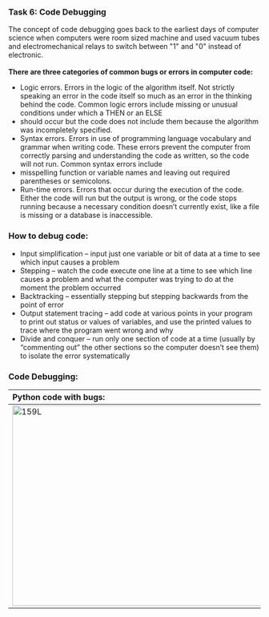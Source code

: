 ### Task 6: Code Debugging
The concept of code debugging goes back to the earliest days of computer science when computers were room sized machine and used vacuum tubes and electromechanical relays to switch between "1" and "0" instead of electronic.<br><br>
**There are three categories of common bugs or errors in computer code:**

- Logic errors. Errors in the logic of the algorithm itself. Not strictly speaking an error in the code itself so much as an error in the thinking behind the code. Common logic errors include missing or unusual conditions under which a THEN or an ELSE 
- should occur but the code does not include them because the algorithm was incompletely specified.
- Syntax errors. Errors in use of programming language vocabulary and grammar when writing code. These errors prevent the computer from correctly parsing and understanding the code as written, so the code will not run. Common syntax errors include 
- misspelling function or variable names and leaving out required parentheses or semicolons.
- Run-time errors. Errors that occur during the execution of the code. Either the code will run but the output is wrong, or the code stops running because a necessary condition doesn’t currently exist, like a file is missing or a database is inaccessible.

### How to debug code:
- Input simplification – input just one variable or bit of data at a time to see which input causes a problem
- Stepping – watch the code execute one line at a time to see which line causes a problem and what the computer was trying to do at the moment the problem occurred
- Backtracking – essentially stepping but stepping backwards from the point of error
- Output statement tracing – add code at various points in your program to print out status or values of variables, and use the printed values to trace where the program went wrong and why
- Divide and conquer – run only one section of code at a time (usually by “commenting out” the other sections so the computer doesn’t see them) to isolate the error systematically

### Code Debugging:
|Python code with bugs:|Debugged code:|
|:-|-:|
|<a href="https://imgbb.com/"><img src="https://i.ibb.co/jhZLHpr/159L.jpg" alt="159L" height="400px" width="1000px">|<a href="https://imgbb.com/"><img src="https://i.ibb.co/NLxSLsJ/159R.jpg" height="400px" width="1000px"></a>|
